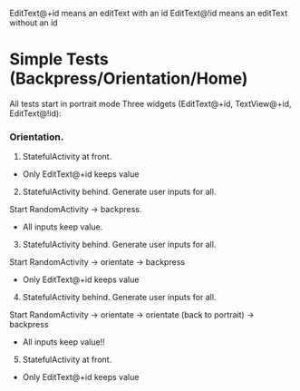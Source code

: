 EditText@+id means an editText with an id
EditText@!id means an editText without an id

# Simple Tests (Backpress/Orientation/Home)

All tests start in portrait mode
Three widgets (EditText@+id, TextView@+id, EditText@!id):

### Orientation.

1. StatefulActivity at front.

- Only EditText@+id keeps value

2. StatefulActivity behind. Generate user inputs for all.

Start RandomActivity -> backpress.

- All inputs keep value.

3. StatefulActivity behind. Generate user inputs for all.

Start RandomActivity -> orientate -> backpress

- Only EditText@+id keeps value

4. StatefulActivity behind. Generate user inputs for all.

Start RandomActivity -> orientate -> orientate (back to portrait) -> backpress

- All inputs keep value!!

5. StatefulActivity at front.

- Only EditText@+id keeps value

